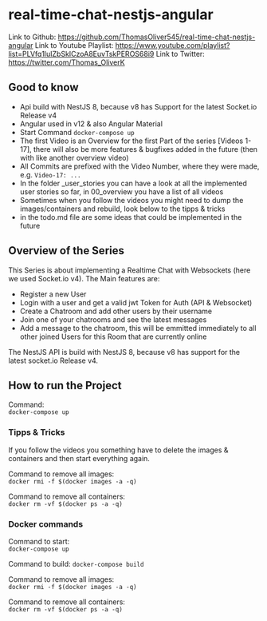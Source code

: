 # real-time-chat-nestjs-angular

Link to Github: https://github.com/ThomasOliver545/real-time-chat-nestjs-angular
Link to Youtube Playlist: https://www.youtube.com/playlist?list=PLVfq1luIZbSkICzoA8EuvTskPEROS68i9
Link to Twitter: https://twitter.com/Thomas_OliverK

## Good to know
- Api build with NestJS 8, because v8 has Support for the latest Socket.io Release v4
- Angular used in v12 & also Angular Material
- Start Command `docker-compose up`
- The first Video is an Overview for the first Part of the series [Videos 1-17], there will also be more features & bugfixes added in the future
(then with like another overview video)
- All Commits are prefixed with the Video Number, where they were made, e.g. `Video-17: ...`
- In the folder _user_stories you can have a look at all the implemented user stories so far, in 00_overview you have a list of all videos
- Sometimes when you follow the videos you might need to dump the images/containers and rebuild, look below to the tipps & tricks
- in the todo.md file are some ideas that could be implemented in the future

## Overview of the Series
This Series is about implementing a Realtime Chat with Websockets (here we used Socket.io v4).
The Main features are:
- Register a new User
- Login with a user and get a valid jwt Token for Auth (API & Websocket)
- Create a Chatroom and add other users by their username
- Join one of your chatrooms and see the latest messages
- Add a message to the chatroom, this will be emmitted immediately to all other joined Users for this Room that are currently online

The NestJS API is build with NestJS 8, because v8 has support for the latest socket.io Release v4.

## How to run the Project
Command:  
`docker-compose up`

### Tipps & Tricks
If you follow the videos you something have to delete the images & containers and then start everything again.

Command to remove all images:  
`docker rmi -f $(docker images -a -q)`

Command to remove all containers:  
`docker rm -vf $(docker ps -a -q)`

### Docker commands

Command to start:  
`docker-compose up`

Command to build:
`docker-compose build`


Command to remove all images:  
`docker rmi -f $(docker images -a -q)`

Command to remove all containers:  
`docker rm -vf $(docker ps -a -q)`